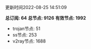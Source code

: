更新时间2022-08-25 14:51:09

**总订阅: 64**
**总节点: 9126**
**有效节点: 1992**
- trojan节点: 51
- ss节点: 253
- v2ray节点: 1688
